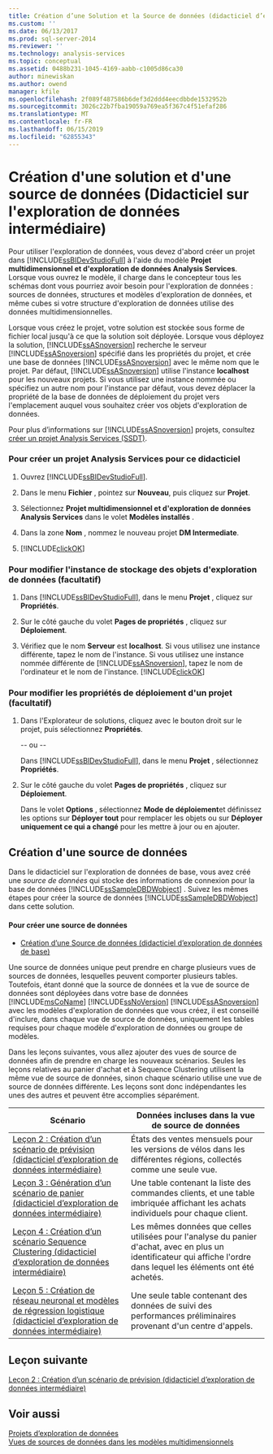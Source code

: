 ```yaml
---
title: Création d’une Solution et la Source de données (didacticiel d’exploration de données intermédiaire) | Microsoft Docs
ms.custom: ''
ms.date: 06/13/2017
ms.prod: sql-server-2014
ms.reviewer: ''
ms.technology: analysis-services
ms.topic: conceptual
ms.assetid: 0488b231-1045-4169-aabb-c1005d86ca30
author: minewiskan
ms.author: owend
manager: kfile
ms.openlocfilehash: 2f089f487586b6def3d2ddd4eecdbbde1532952b
ms.sourcegitcommit: 3026c22b7fba19059a769ea5f367c4f51efaf286
ms.translationtype: MT
ms.contentlocale: fr-FR
ms.lasthandoff: 06/15/2019
ms.locfileid: "62855343"
---
```

# <a name="creating-a-solution-and-data-source-intermediate-data-mining-tutorial"></a>Création d'une solution et d'une source de données (Didacticiel sur l'exploration de données intermédiaire)
  Pour utiliser l'exploration de données, vous devez d'abord créer un projet dans [!INCLUDE[ssBIDevStudioFull](../includes/ssbidevstudiofull-md.md)] à l'aide du modèle **Projet multidimensionnel et d'exploration de données Analysis Services**. Lorsque vous ouvrez le modèle, il charge dans le concepteur tous les schémas dont vous pourriez avoir besoin pour l'exploration de données : sources de données, structures et modèles d'exploration de données, et même cubes si votre structure d'exploration de données utilise des données multidimensionnelles.  
  
 Lorsque vous créez le projet, votre solution est stockée sous forme de fichier local jusqu'à ce que la solution soit déployée. Lorsque vous déployez la solution, [!INCLUDE[ssASnoversion](../includes/ssasnoversion-md.md)] recherche le serveur [!INCLUDE[ssASnoversion](../includes/ssasnoversion-md.md)] spécifié dans les propriétés du projet, et crée une base de données [!INCLUDE[ssASnoversion](../includes/ssasnoversion-md.md)] avec le même nom que le projet. Par défaut, [!INCLUDE[ssASnoversion](../includes/ssasnoversion-md.md)] utilise l'instance **localhost** pour les nouveaux projets. Si vous utilisez une instance nommée ou spécifiez un autre nom pour l'instance par défaut, vous devez déplacer la propriété de la base de données de déploiement du projet vers l'emplacement auquel vous souhaitez créer vos objets d'exploration de données.  
  
 Pour plus d’informations sur [!INCLUDE[ssASnoversion](../includes/ssasnoversion-md.md)] projets, consultez [créer un projet Analysis Services &#40;SSDT&#41;](../analysis-services/multidimensional-models/create-an-analysis-services-project-ssdt.md).  
  
### <a name="to-create-a-new-analysis-services-project-for-this-tutorial"></a>Pour créer un projet Analysis Services pour ce didacticiel  
  
1.  Ouvrez [!INCLUDE[ssBIDevStudioFull](../includes/ssbidevstudiofull-md.md)].  
  
2.  Dans le menu **Fichier** , pointez sur **Nouveau**, puis cliquez sur **Projet**.  
  
3.  Sélectionnez **Projet multidimensionnel et d'exploration de données Analysis Services** dans le volet **Modèles installés** .  
  
4.  Dans la zone **Nom** , nommez le nouveau projet **DM Intermediate**.  
  
5.  [!INCLUDE[clickOK](../includes/clickok-md.md)]  
  
### <a name="to-change-the-instance-where-data-mining-objects-are-stored-optional"></a>Pour modifier l'instance de stockage des objets d'exploration de données (facultatif)  
  
1.  Dans [!INCLUDE[ssBIDevStudioFull](../includes/ssbidevstudiofull-md.md)], dans le menu **Projet** , cliquez sur **Propriétés**.  
  
2.  Sur le côté gauche du volet **Pages de propriétés** , cliquez sur **Déploiement**.  
  
3.  Vérifiez que le nom **Serveur** est **localhost**. Si vous utilisez une instance différente, tapez le nom de l'instance. Si vous utilisez une instance nommée différente de [!INCLUDE[ssASnoversion](../includes/ssasnoversion-md.md)], tapez le nom de l'ordinateur et le nom de l'instance. [!INCLUDE[clickOK](../includes/clickok-md.md)]  
  
### <a name="to-change-the-deployment-properties-for-a-project-optional"></a>Pour modifier les propriétés de déploiement d'un projet (facultatif)  
  
1.  Dans l'Explorateur de solutions, cliquez avec le bouton droit sur le projet, puis sélectionnez **Propriétés**.  
  
     -- ou --  
  
     Dans [!INCLUDE[ssBIDevStudioFull](../includes/ssbidevstudiofull-md.md)], dans le menu **Projet** , sélectionnez **Propriétés**.  
  
2.  Sur le côté gauche du volet **Pages de propriétés** , cliquez sur **Déploiement**.  
  
     Dans le volet **Options** , sélectionnez **Mode de déploiement**et définissez les options sur **Déployer tout** pour remplacer les objets ou sur **Déployer uniquement ce qui a changé** pour les mettre à jour ou en ajouter.  
  
## <a name="creating-a-data-source"></a>Création d'une source de données  
 Dans le didacticiel sur l'exploration de données de base, vous avez créé une *source de données* qui stocke des informations de connexion pour la base de données [!INCLUDE[ssSampleDBDWobject](../includes/sssampledbdwobject-md.md)] . Suivez les mêmes étapes pour créer la source de données [!INCLUDE[ssSampleDBDWobject](../includes/sssampledbdwobject-md.md)] dans cette solution.  
  
#### <a name="to-create-a-data-source"></a>Pour créer une source de données  
  
-   [Création d’une Source de données &#40;didacticiel d’exploration de données de base&#41;](../../2014/tutorials/creating-a-data-source-basic-data-mining-tutorial.md)  
  
 Une source de données unique peut prendre en charge plusieurs vues de sources de données, lesquelles peuvent comporter plusieurs tables. Toutefois, étant donné que la source de données et la vue de source de données sont déployées dans votre base de données [!INCLUDE[msCoName](../includes/msconame-md.md)] [!INCLUDE[ssNoVersion](../includes/ssnoversion-md.md)] [!INCLUDE[ssASnoversion](../includes/ssasnoversion-md.md)] avec les modèles d'exploration de données que vous créez, il est conseillé d'inclure, dans chaque vue de source de données, uniquement les tables requises pour chaque modèle d'exploration de données ou groupe de modèles.  
  
 Dans les leçons suivantes, vous allez ajouter des vues de source de données afin de prendre en charge les nouveaux scénarios. Seules les leçons relatives au panier d'achat et à Sequence Clustering utilisent la même vue de source de données, sinon chaque scénario utilise une vue de source de données différente. Les leçons sont donc indépendantes les unes des autres et peuvent être accomplies séparément.  
  
|Scénario|Données incluses dans la vue de source de données|  
|--------------|-------------------------------------------|  
|[Leçon 2 : Création d’un scénario de prévision &#40;didacticiel d’exploration de données intermédiaire&#41;](../../2014/tutorials/lesson-2-building-a-forecasting-scenario-intermediate-data-mining-tutorial.md)|États des ventes mensuels pour les versions de vélos dans les différentes régions, collectés comme une seule vue.|  
|[Leçon 3 : Génération d’un scénario de panier &#40;didacticiel d’exploration de données intermédiaire&#41;](../../2014/tutorials/lesson-3-building-a-market-basket-scenario-intermediate-data-mining-tutorial.md)|Une table contenant la liste des commandes clients, et une table imbriquée affichant les achats individuels pour chaque client.|  
|[Leçon 4 : Création d’un scénario Sequence Clustering &#40;didacticiel d’exploration de données intermédiaire&#41;](../../2014/tutorials/lesson-4-build-sequence-clustering-scenario-intermediate-data-mining.md)|Les mêmes données que celles utilisées pour l'analyse du panier d'achat, avec en plus un identificateur qui affiche l'ordre dans lequel les éléments ont été achetés.|  
|[Leçon 5 : Création de réseau neuronal et modèles de régression logistique &#40;didacticiel d’exploration de données intermédiaire&#41;](../../2014/tutorials/lesson-5-build-models-intermediate-data-mining-tutorial.md)|Une seule table contenant des données de suivi des performances préliminaires provenant d'un centre d'appels.|  
  
## <a name="next-lesson"></a>Leçon suivante  
 [Leçon 2 : Création d’un scénario de prévision &#40;didacticiel d’exploration de données intermédiaire&#41;](../../2014/tutorials/lesson-2-building-a-forecasting-scenario-intermediate-data-mining-tutorial.md)  
  
## <a name="see-also"></a>Voir aussi  
 [Projets d’exploration de données](../../2014/analysis-services/data-mining/data-mining-projects.md)   
 [Vues de sources de données dans les modèles multidimensionnels](../analysis-services/multidimensional-models/data-source-views-in-multidimensional-models.md)  
  
  

